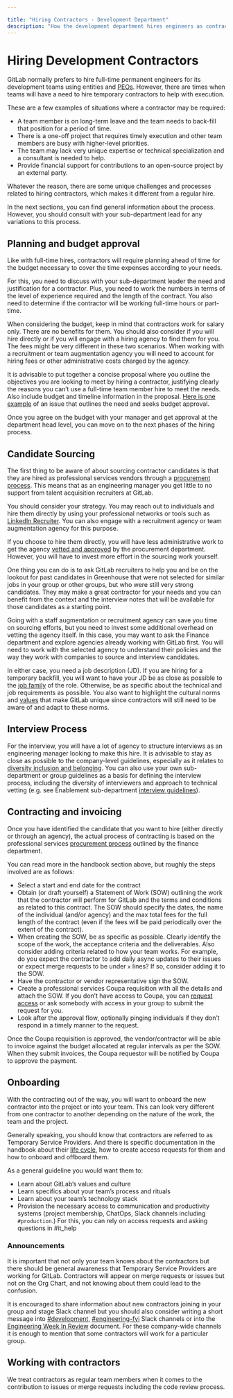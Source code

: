 ```yaml
---

title: "Hiring Contractors - Development Department"
description: "How the development department hires engineers as contractors"
---
```








# Hiring Development Contractors

GitLab normally prefers to hire full-time permanent engineers for its development teams using entities and [PEOs](/handbook/people-group/employment-solutions/#peo-professional-employer-organization-employer-of-record-and-not-a-gitlab-entity-or-branch). However, there are times when teams will have a need to hire temporary contractors to help with execution.

These are a few examples of situations where a contractor may be required:

- A team member is on long-term leave and the team needs to back-fill that position for a period of time.
- There is a one-off project that requires timely execution and other team members are busy with higher-level priorities.
- The team may lack very unique expertise or technical specialization and a consultant is needed to help.
- Provide financial support for contributions to an open-source project by an external party.

Whatever the reason, there are some unique challenges and processes related to hiring contractors, which makes it different from a regular hire. 

In the next sections, you can find general information about the process. However, you should consult with your sub-department lead for any variations to this process.

## Planning and budget approval

Like with full-time hires, contractors will require planning ahead of time for the budget necessary to cover the time expenses according to your needs. 

For this, you need to discuss with your sub-department leader the need and justification for a contractor. Plus, you need to work the numbers in terms of the level of experience required and the length of the contract. You also need to determine if the contractor will be working full-time hours or part-time. 

When considering the budget, keep in mind that contractors work for salary only. There are no benefits for them. You should also consider if you will hire directly or if you will engage with a hiring agency to find them for you. The fees might be very different in these two scenarios. When working with a recruitment or team augmentation agency you will need to account for hiring fees or other administrative costs charged by the agency. 

It is advisable to put together a concise proposal where you outline the objectives you are looking to meet by hiring a contractor, justifying clearly the reasons you can’t use a full-time team member hire to meet the needs. Also include budget and timeline information in the proposal. [Here is one example](https://gitlab.com/gitlab-com/Finance-Division/procurement-team/procurement/-/issues/1020) of an issue that outlines the need and seeks budget approval. 

Once you agree on the budget with your manager and get approval at the department head level, you can move on to the next phases of the hiring process.

## Candidate Sourcing

The first thing to be aware of about sourcing contractor candidates is that they are hired as professional services vendors through a [procurement process](/handbook/finance/procurement/). This means that as an engineering manager you get little to no support from talent acquisition recruiters at GitLab.

You should consider your strategy. You may reach out to individuals and hire them directly by using your professional networks or tools such as [LinkedIn Recruiter](/handbook/hiring/gitlab-ambassadors/#4-request-a-linkedin-recruiter-account). You can also engage with a recruitment agency or team augmentation agency for this purpose. 

If you choose to hire them directly, you will have less administrative work to get the agency [vetted and approved](/handbook/finance/procurement/vendor-selection-process/) by the procurement department. However, you will have to invest more effort in the sourcing work yourself. 

One thing you can do is to ask GitLab recruiters to help you and be on the lookout for past candidates in Greenhouse that were not selected for similar jobs in your group or other groups, but who were still very strong candidates. They may make a great contractor for your needs and you can benefit from the context and the interview notes that will be available for those candidates as a starting point. 

Going with a staff augmentation or recruitment agency can save you time on sourcing efforts, but you need to invest some additional overhead on vetting the agency itself. In this case, you may want to ask the Finance department and explore agencies already working with GitLab first. You will need to work with the selected agency to understand their policies and the way they work with companies to source and interview candidates. 

In either case, you need a job description (JD). If you are hiring for a temporary backfill, you will want to have your JD be as close as possible to the [job family](/handbook/hiring/job-families/) of the role. Otherwise, be as specific about the technical and job requirements as possible. You also want to highlight the cultural norms and [values](/handbook/values) that make GitLab unique since contractors will still need to be aware of and adapt to these norms. 

## Interview Process

For the interview, you will have a lot of agency to structure interviews as an engineering manager looking to make this hire. It is advisable to stay as close as possible to the company-level guidelines, especially as it relates to [diversity inclusion and belonging](/company/culture/inclusion/talent-acquisition-initiatives/). You can also use your own sub-department or group guidelines as a basis for defining the interview process, including the diversity of interviewers and approach to technical vetting (e.g. see Enablement sub-department [interview guidelines](/handbook/engineering/infrastructure/core-platform/#how-do-we-interview-candidates)). 

## Contracting and invoicing

Once you have identified the candidate that you want to hire (either directly or through an agency), the actual process of contracting is based on the professional services [procurement process](/handbook/finance/procurement/#--what-is-procurement) outlined by the finance department. 

You can read more in the handbook section above, but roughly the steps involved are as follows:

- Select a start and end date for the contract
- Obtain (or draft yourself) a Statement of Work (SOW) outlining the work that the contractor will perform for GitLab and the terms and conditions as related to this contract. The SOW should specify the dates, the name of the individual (and/or agency) and the max total fees for the full length of the contract (even if the fees will be paid periodically over the extent of the contract). 
- When creating the SOW, be as specific as possible. Clearly identify the scope of the work, the acceptance criteria and the deliverables. Also consider adding criteria related to how your team works. For example, do you expect the contractor to add daily async updates to their issues or expect merge requests to be under `x` lines? If so, consider adding it to the SOW. 
- Have the contractor or vendor representative sign the SOW.
- Create a professional services Coupa requisition with all the details and attach the SOW. If you don’t have access to Coupa, you can [request access](https://about.gitlab.com/handbook/business-technology/enterprise-applications/guides/coupa-guide/#how-to-access-coupa) or ask somebody with access in your group to submit the request for you. 
- Look after the approval flow, optionally pinging individuals if they don’t respond in a timely manner to the request.

Once the Coupa requisition is approved, the vendor/contractor will be able to invoice against the budget allocated at regular intervals as per the SOW. When they submit invoices, the Coupa requestor will be notified by Coupa to approve the payment. 

## Onboarding
With the contracting out of the way, you will want to onboard the new contractor into the project or into your team. This can look very different from one contractor to another depending on the nature of the work, the team and the project.

Generally speaking, you should know that contractors are referred to as Temporary Service Providers. And there is specific documentation in the handbook about their [life cycle](/handbook/business-technology/team-member-enablement/onboarding-access-requests/temporary-service-providers/), how to create access requests for them and how to onboard and offboard them.


As a general guideline you would want them to:

- Learn about GitLab’s values and culture
- Learn specifics about your team’s process and rituals
- Learn about your team’s technology stack
- Provision the necessary access to communication and productivity systems (project membership, ChatOps, Slack channels including `#production`.) For this, you can rely on access requests and asking questions in #it_help

### Announcements
It is important that not only your team knows about the contractors but there should be general awareness that Temporary Service Providers are working for GitLab. Contractors will appear on merge requests or issues but not on the Org Chart, and not knowing about them could lead to the confusion.

It is encouraged to share information about new contractors joining in your group and stage Slack channel but you should also consider writing a short message into [#development](https://gitlab.slack.com/app_redirect?channel=development), [#engineering-fyi](https://gitlab.slack.com/app_redirect?channel=development) Slack channels or into the [Engineering Week In Review](https://docs.google.com/document/d/1JBdCl3MAOSdlgq3kzzRmtzTsFWsTIQ9iQg0RHhMht6E/edit?usp=sharing) document. For these company-wide channels it is enough to mention that some contractors will work for a particular group.

## Working with contractors

We treat contractors as regular team members when it comes to the contribution to issues or merge requests including the code review process.
